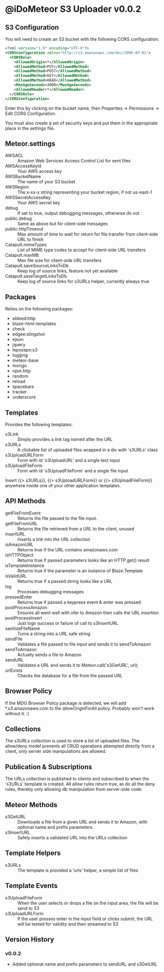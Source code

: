 # @iDoMeteor S3 Uploader v0.0.2

## S3 Configuration

You will need to create an S3 bucket with the following CORS configuration:

```xml
<?xml version="1.0" encoding="UTF-8"?>
<CORSConfiguration xmlns="http://s3.amazonaws.com/doc/2006-03-01">
  <CORSRule>
    <AllowedOrigin>*</AllowedOrigin>
    <AllowedMethod>PUT</AllowedMethod>
    <AllowedMethod>POST</AllowedMethod>
    <AllowedMethod>GET</AllowedMethod>
    <AllowedMethod>HEAD</AllowedMethod>
    <MaxAgeSeconds>3000</MaxAgeSeconds>
    <AllowedHeader>*</AllowedHeader>
  </CORSRule>
</CORSConfiguration>
```
Enter this by clicking on the bucket name, then Properties -> Permissions -> Edit CORS Configuration.

You must also create a set of security keys and put them in the appropriate place in the settings file.

## Meteor.settings

<dl>
  <dt>AWSACL</dt>
  <dd>
    Amazon Web Services Access Control List for sent files
  </dd>
  <dt>AWSAccessKeyId</dt>
  <dd>
    Your AWS access key
  </dd>
  <dt>AWSBucketName</dt>
  <dd>
    The name of your S3 bucket
  </dd>
  <dt>AWSRegion</dt>
  <dd>
    The x-xx-x string representing your bucket region, if not us-east-1
  </dd>
  <dt>AWSSecretAccessKey</dt>
  <dd>
    Your AWS secret key
  </dd>
  <dt>debug</dt>
  <dd>
    If set to true, output debugging messages, otherwise do not
  </dd>
  <dt>public.debug</dt>
  <dd>
    Same as above but for client-side messages
  </dd>
  <dt>public.httpTimeout</dt>
  <dd>
    Max amount of time to wait for return for file transfer from client-side URL to finish
  </dd>
  <dt>Catapult.mimeTypes</dt>
  <dd>
    List of MIME type codes to accept for client-side URL transfers
  </dd>
  <dt>Catapult.maxMB</dt>
  <dd>
    Max file size for client-side URL transfers
  </dd>
  <dt>Catapult.saveSourceLinksToDb</dt>
  <dd>
    Keep log of source links, feature not yet available
  </dd>
  <dt>Catapult.saveTargetLinksToDb</dt>
  <dd>
    Keep log of source links for s3URLs helper, currently always true
  </dd>
</dl>

## Packages

Relies on the following packages:

* aldeed:http
* blaze-html-templates
* check
* edgee:slingshot
* ejson
* jquery
* lepozepo:s3
* logging
* meteor-base
* mongo
* npm.http
* random
* reload
* spacebars
* tracker
* underscore

## Templates

Provides the following templates:

<dl>
  <dt>s3Link</dt>
  <dd>
    Simply provides a link tag named after the URL
  </dd>
  <dt>s3URLs</dt>
  <dd>
    A clickable list of uploaded files wrapped in a div with 's3URLs' class
  </dd>
  <dt>s3UploadURLForm</dt>
  <dd>
    Form with id 's3UploadURL' and a single text input
  </dd>
  <dt>s3UploadFileForm</dt>
  <dd>
    Form with id 's3UploadFileForm' and a single file input
  </dd>
</dl>

Insert {{> s3URLs}}, {{> s3UploadURLForm}} or {{> s3UploadFileForm}} anywhere
inside one of your other application templates.

## API Methods

<dl>
  <dt>getFileFromEvent</dt>
  <dd>
    Returns the file passed to the file input.
  </dd>
  <dt>getFileFromURL</dt>
  <dd>
    Returns the file retrieved from a URL to the client, unused
  </dd>
  <dt>insertURL</dt>
  <dd>
    Inserts a link into the URL collection
  </dd>
  <dt>isAmazonURL</dt>
  <dd>
    Returns true if the URL contains amazonaws.com
  </dd>
  <dt>isHTTPObject</dt>
  <dd>
    Returns true if passed parameters looks like an HTTP.get() result
  </dd>
  <dt>isTemplateInstance</dt>
  <dd>
    Returns true if the parameter is an instance of Blaze.Template
  </dd>
  <dt>isValidURL</dt>
  <dd>
    Returns true if a passed string looks like a URL
  </dd>
  <dt>log</dt>
  <dd>
    Processes debugging messages
  </dd>
  <dt>pressedEnter</dt>
  <dd>
    Returns true if passed a keypress event & enter was pressed
  </dd>
  <dt>postProcessAmazon</dt>
  <dd>
    Ensures all went well with xfer to Amazon then calls the URL insertion
  </dd>
  <dt>postProcessInsert</dt>
  <dd>
    Just logs success or failure of call to s3InsertURL
  </dd>
  <dt>sanitizeFileName</dt>
  <dd>
    Turns a string into a URL safe string
  </dd>
  <dt>sendFile</dt>
  <dd>
    Validates a file passed to file input and sends it to sendToAmazon
  </dd>
  <dt>sendToAmazon</dt>
  <dd>
    Actually sends a file to Amazon
  </dd>
  <dt>sendURL</dt>
  <dd>
    Validates a URL and sends it to Meteor.call('s3GetURL', url);
  </dd>
  <dt>urlExists</dt>
  <dd>
    Checks the database for a file from the passed URL
  </dd>
</dl>

## Browser Policy

If the MDG Browser Policy package is detected, we will add \*.s3.amazonaws.com
to the allowOriginForAll policy.  Probably won't work without it. :)

## Collections

The s3URLs collection is used to store a list of uploaded files.  The allow/deny
model prevents all CRUD operations attempted directly from a client, only server
side manipulations are allowed.

## Publication & Subscriptions

The URLs collection is published to clients and subscribed to when the 's3URLs'
template is created.  All allow rules return true, as do all the deny rules,
thereby only allowing db manipulation from server-side code.

## Meteor Methods

<dl>
  <dt>s3GetURL</dt>
  <dd>
    Downloads a file from a given URL and sends it to Amazon, with optional name
    and prefix parameters.
  </dd>
  <dt>s3InsertURL</dt>
  <dd>
    Safely inserts a validated URL into the URLs collection
  </dd>
</dl>

## Template Helpers

<dl>
  <dt>s3URLs</dt>
  <dd>
    The template is provided a 'urls' helper, a simple list of files
  </dd>
</dt>

## Template Events

<dl>
  <dt>s3UploadFileForm</dt>
  <dd>
    When the user selects or drops a file on the input area, the file will be
    send to S3
  </dd>
  <dt>s3UploadURLForm</dt>
  <dd>
    If the user presses enter in the input field or clicks submit, the URL
    will be tested for validity and then streamed to S3
  </dd>
</dt>


## Version History

### v0.0.2

* Added optional name and prefix parameters to sendURL and s3GetURL

